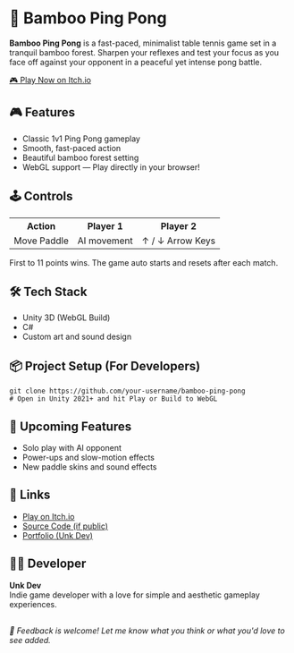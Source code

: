 <html>
<body>

  <h1>🏓 Bamboo Ping Pong</h1>

  <p><strong>Bamboo Ping Pong</strong> is a fast-paced, minimalist table tennis game set in a tranquil bamboo forest. Sharpen your reflexes and test your focus as you face off against your opponent in a peaceful yet intense pong battle.</p>

  <a href="https://unkzero0.itch.io/bamboo-ping-pong" class="button" target="_blank">🎮 Play Now on Itch.io</a>

  <h2>🎮 Features</h2>
  <ul>
    <li>Classic 1v1 Ping Pong gameplay</li>
    <li>Smooth, fast-paced action</li>
    <li>Beautiful bamboo forest setting</li>
    <li>WebGL support — Play directly in your browser!</li>
  </ul>

  <h2>🕹️ Controls</h2>
  <table>
    <tr>
      <th>Action</th>
      <th>Player 1</th>
      <th>Player 2</th>
    </tr>
    <tr>
      <td>Move Paddle</td>
      <td>AI movement</td>
      <td>↑ / ↓ Arrow Keys</td>
    </tr>
  </table>
  <p>First to 11 points wins. The game auto starts and resets after each match.</p>

  <h2>🛠️ Tech Stack</h2>
  <ul>
    <li>Unity 3D (WebGL Build)</li>
    <li>C#</li>
    <li>Custom art and sound design</li>
  </ul>

  <h2>📦 Project Setup (For Developers)</h2>
  <pre><code>git clone https://github.com/your-username/bamboo-ping-pong
# Open in Unity 2021+ and hit Play or Build to WebGL
</code></pre>

  <h2>🌱 Upcoming Features</h2>
  <ul>
    <li>Solo play with AI opponent</li>
    <li>Power-ups and slow-motion effects</li>
    <li>New paddle skins and sound effects</li>
  </ul>

  <h2>🔗 Links</h2>
  <ul>
    <li><a href="https://unkzero0.itch.io/bamboo-ping-pong" target="_blank">Play on Itch.io</a></li>
    <li><a href="https://github.com/Unkzer0/bamboo-ping-pong" target="_blank">Source Code (if public)</a></li>
    <li><a href="#">Portfolio (Unk Dev)</a></li>
  </ul>

  <h2>🧑‍💻 Developer</h2>
  <p><strong>Unk Dev</strong><br>
  Indie game developer with a love for simple and aesthetic gameplay experiences.</p>

  <p style="margin-top: 30px; font-style: italic;">🌿 Feedback is welcome! Let me know what you think or what you'd love to see added.</p>

</body>
</html>
 
